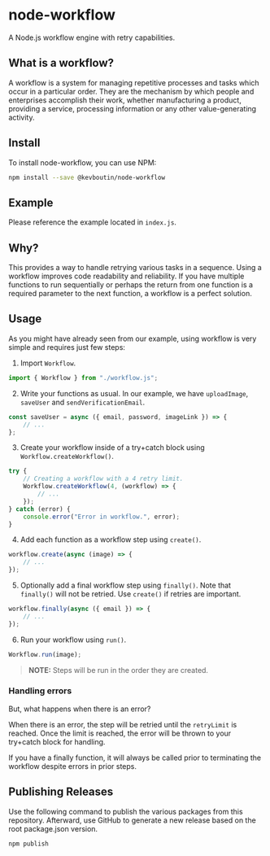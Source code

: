 # node-workflow

A Node.js workflow engine with retry capabilities.

## What is a workflow?

A workflow is a system for managing repetitive processes and tasks which occur in a particular order. They are the mechanism by which people and enterprises accomplish their work, whether manufacturing a product, providing a service, processing information or any other value-generating activity.

## Install

To install node-workflow, you can use NPM:

```bash
npm install --save @kevboutin/node-workflow
```

## Example

Please reference the example located in `index.js`.

## Why?

This provides a way to handle retrying various tasks in a sequence. Using a workflow improves code readability and reliability. If you have multiple functions to run sequentially or perhaps the return from one function is a required parameter to the next function, a workflow is a perfect solution.

## Usage

As you might have already seen from our example, using workflow is very simple and requires just few steps:

1.  Import `Workflow`.

```javascript
import { Workflow } from "./workflow.js";
```

2.  Write your functions as usual. In our example, we have `uploadImage`, `saveUser` and `sendVerificationEmail`.

```javascript
const saveUser = async ({ email, password, imageLink }) => {
    // ...
};
```

3.  Create your workflow inside of a try+catch block using `Workflow.createWorkflow()`.

```javascript
try {
    // Creating a workflow with a 4 retry limit.
    Workflow.createWorkflow(4, (workflow) => {
        // ...
    });
} catch (error) {
    console.error("Error in workflow.", error);
}
```

4.  Add each function as a workflow step using `create()`.

```javascript
workflow.create(async (image) => {
    // ...
});
```

5.  Optionally add a final workflow step using `finally()`. Note that `finally()` will not be retried. Use `create()` if retries are important.

```javascript
workflow.finally(async ({ email }) => {
    // ...
});
```

6.  Run your workflow using `run()`.

```javascript
Workflow.run(image);
```

> **NOTE:** Steps will be run in the order they are created.

### Handling errors

But, what happens when there is an error?

When there is an error, the step will be retried until the `retryLimit` is reached. Once the limit is reached, the error will be thrown to your try+catch block for handling.

If you have a finally function, it will always be called prior to terminating the workflow despite errors in prior steps.

## Publishing Releases

Use the following command to publish the various packages from this repository. Afterward, use GitHub to generate a new release based on the root package.json version.

```shell
npm publish
```
